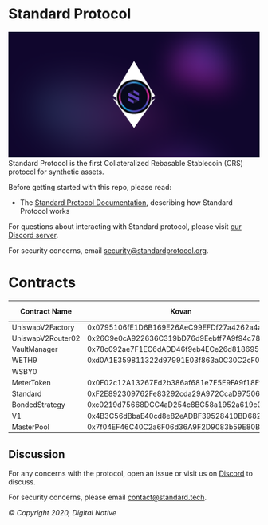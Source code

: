 # Standard Protocol
![banner](./media/standard-evm.png)
Standard Protocol is the first Collateralized Rebasable Stablecoin (CRS) protocol for
synthetic assets.

Before getting started with this repo, please read:

* The [Standard Protocol Documentation](docs.standardprotocol.org), describing how Standard Protocol works

For questions about interacting with Standard protocol, please visit [our Discord server](https://chat.standardprotocol.org).

For security concerns, email [security@standardprotocol.org](mailto:security@standardprotocol.org).

# Contracts

| Contract Name     | Kovan                                      | Ropsten                                    | Rinkeby                                    | Shibuya                                    | Mumbai | Eth Mainnet | Polygon Mainnet | Shiden |
|-------------------|--------------------------------------------|--------------------------------------------|--------------------------------------------|--------------------------------------------|--------|-------------|-----------------|--------|
| UniswapV2Factory  | 0x0795106fE1D6B169E26AeC99EFDf27a4262a4a9e | 0xa41A122F29ebfB4c36C8D8B3C008C8C71102Ade0 | 0xECE0554320b172E3B5C05F6eF00029e138105A98 | 0x1310A6c52132b6C8a74373b6ed5b77404921e26A |        |             |                 |        |
| UniswapV2Router02 | 0x26C9e0cA922636C319bD76d9Eebff7A9f94c7890 | 0x264df23E4E62BB0d47473e853ab3f0E1e6193425 | 0xE0B9cB6e75e31C5fE512A07c83B5Eeb63130DD3d | 0x5d079f9f247F2A22fF8326C2EAb38609E54a865a |        |             |                 |        |
| VaultManager      | 0x78c092ae7F1EC6dADD46f9eb4ECe26d81869572B |                                            |                                            |                                            |        |             |                 |        |
| WETH9             | 0xd0A1E359811322d97991E03f863a0C30C2cF029C | 0xc778417e063141139fce010982780140aa0cd5ab | 0xDf032Bc4B9dC2782Bb09352007D4C57B75160B15 |                                            |        |             |                 |        |
| WSBY0             |                                            |                                            | 0x5d079f9f247F2A22fF8326C2EAb38609E54a865a | 0x3b333B767011D5B28B3a1b88d6c2c26cc68C27D4 |        |             |                 |        |
| MeterToken        | 0x0F02c12A13267Ed2b386af681e7E5E9FA9f18Ef6 |                                            |                                            |                                            |        |             |                 |        |
| Standard          | 0xF2E892309762Fe83292cda29A972CcaD97506c01 |                                            | 0x3b333B767011D5B28B3a1b88d6c2c26cc68C27D4 | 0xCE9Fa59dE891CBDB6C2fc7EE062C54b9aD4Ee36c |        |             |                 |        |
| BondedStrategy    | 0xc0219d75668DCC4aD254c8BC58a1952a619c0Bd5 |                                            |                                            |                                            |        |             |                 |        |
| V1                | 0x4B3C56dBbaE40cd8e82eADBF39528410BD6826bA |                                            |                                            |                                            |        |             |                 |        |
| MasterPool        | 0x7f04EF46C40C2a6F06d36A9F2D9083b59E80B2A7 |                                            |                                            |                                            |        |             |                 |        |

Discussion
----------

For any concerns with the protocol, open an issue or visit us on [Discord](https://discord.gg/XUNxwXNZVA) to discuss.

For security concerns, please email [contact@standard.tech](mailto:contact@standard.tech).

_© Copyright 2020, Digital Native_
